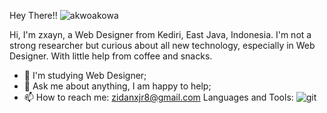 Hey There!!      ![akwoakowa](https://user-images.githubusercontent.com/91713123/141046346-bdabf9cc-44a4-49ff-8758-aa0794d32e8a.gif)

Hi, I'm zxayn, a Web Designer from Kediri, East Java, Indonesia. I'm not a strong researcher but curious about all new technology, especially in Web Designer. With little help from coffee and snacks.

- 🌱 I'm studying Web Designer;
- 💬 Ask me about anything, I am happy to help;
- 📫 How to reach me: zidanxjr8@gmail.com 
Languages and Tools:
![git](https://user-images.githubusercontent.com/91713123/141048052-38024e93-34a2-46af-ac06-8f7f503c84e9.png)
